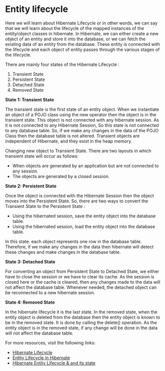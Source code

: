 # Entity lifecycle

Here we will learn about Hibernate Lifecycle or in other words, we can say that we will learn about the lifecycle of the mapped instances of the entity/object classes in hibernate. In Hibernate, we can either create a new object of an entity and store it into the database, or we can fetch the existing data of an entity from the database. These entity is connected with the lifecycle and each object of entity passes through the various stages of the lifecycle. 

There are mainly four states of the Hibernate Lifecycle :

1. Transient State
2. Persistent State
3. Detached State
4. Removed State


**State 1: Transient State**

The transient state is the first state of an entity object. When we instantiate an object of a POJO class using the new operator then the object is in the transient state. This object is not connected with any hibernate session. As it is not connected to any Hibernate Session, So this state is not connected to any database table. So, if we make any changes in the data of the POJO Class then the database table is not altered. Transient objects are independent of Hibernate, and they exist in the heap memory.

Changing new object to Transient State. There are two layouts in which transient state will occur as follows:

- When objects are generated by an application but are not connected to any session.
- The objects are generated by a closed session.


**State 2: Persistent State**

Once the object is connected with the Hibernate Session then the object moves into the Persistent State. So, there are two ways to convert the Transient State to the Persistent State :

- Using the hibernated session, save the entity object into the database table.
- Using the hibernated session, load the entity object into the database table.

In this state. each object represents one row in the database table. Therefore, if we make any changes in the data then hibernate will detect these changes and make changes in the database table.


**State 3: Detached State**

For converting an object from Persistent State to Detached State, we either have to close the session or we have to clear its cache. As the session is closed here or the cache is cleared, then any changes made to the data will not affect the database table. Whenever needed, the detached object can be reconnected to a new hibernate session.



**State 4: Removed State**

In the hibernate lifecycle it is the last state. In the removed state, when the entity object is deleted from the database then the entity object is known to be in the removed state. It is done by calling the delete() operation. As the entity object is in the removed state, if any change will be done in the data will not affect the database table.


For more resources, visit the following links:

 - [Hibernate Lifecycle](https://www.geeksforgeeks.org/hibernate-lifecycle/)
 - [Entity Lifecycle in Hibernate](https://www.javatpoint.com/hibernate-lifecycle) 
 - [Hibernate Entity Lifecycle & and its state](https://www.baeldung.com/hibernate-entity-lifecycle#:~:text=Every%20Hibernate%20entity%20naturally%20has,able%20to%20use%20Hibernate%20properly.)

